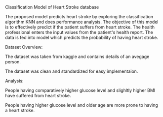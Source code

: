 Classification Model of Heart Stroke database

The proposed model predicts heart stroke by exploring the  classification algorithm KNN and does
performance analysis. The objective of this model is to effectively predict if the patient suffers from heart stroke. The health
professional enters the input values from the patient's health report. The data is fed into model which predicts the probability of
having heart stroke.


Dataset Overview:

The dataset was taken from kaggle and contains details of an avegage person.

The dataset was clean and standardized for easy implementaion.


Analysis:

People having comparatively higher glucose level and slighltly higher BMI have suffered from heart stroke.

People having higher glucose level and older age are more prone to having a heart stroke.

